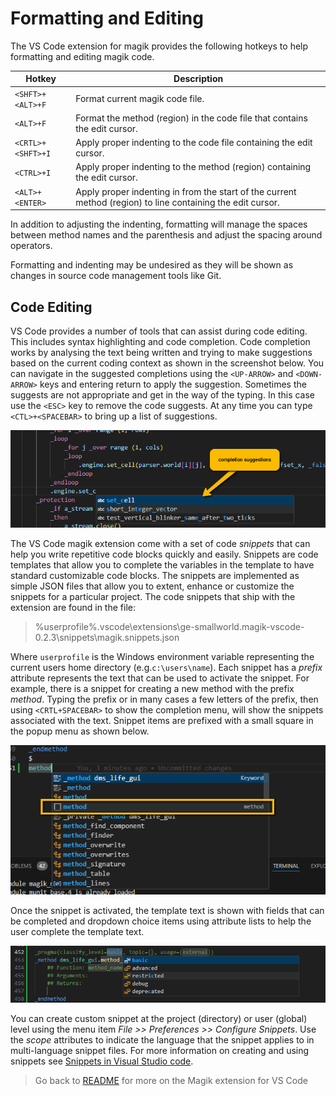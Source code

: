 # Formatting and Editing

The VS Code extension for magik provides the following hotkeys to help formatting and editing magik code.

Hotkey | Description
--------|-------------
`<SHFT>+<ALT>+F` | Format current magik code file.
`<ALT>+F` | Format the method (region) in the code file that contains the edit cursor.
`<CRTL>+<SHFT>+I` | Apply proper indenting to the code file containing the edit cursor.
`<CTRL>+I` | Apply proper indenting to the method (region) containing the edit cursor.
`<ALT>+<ENTER>` | Apply proper indenting in from the start of the current method (region) to line containing the edit cursor.

In addition to adjusting the indenting, formatting will manage the spaces between method names and the parenthesis and adjust the 
spacing around operators.

Formatting and indenting may be undesired as they will be shown as changes in source code management tools like Git.

## Code Editing

VS Code provides a number of tools that can assist during code editing.  This includes syntax highlighting and code completion.
Code completion works by analysing the text being written and trying to make suggestions based on the current coding context as
shown in the screenshot below.  You can navigate in the suggested completions using the `<UP-ARROW>` and `<DOWN-ARROW>` keys and
entering return to apply the suggestion.  Sometimes the suggests are not appropriate and get in the way of the typing.  In this
case use the `<ESC>` key to remove the code suggests.  At any time you can type `<CTL>+<SPACEBAR>` to bring up a list of suggestions.

![Code Completion](./images/editing_completion.png)

The VS Code magik extension come with a set of code _snippets_ that can help you write repetitive code blocks quickly and easily.  Snippets are code templates that allow you to complete the variables in the template to have standard customizable code blocks.
The snippets are implemented as simple JSON files that allow you to extent, enhance or customize the snippets for a particular project.  The code snippets that ship with the extension are found in the file:

> %userprofile%\.vscode\extensions\ge-smallworld.magik-vscode-0.2.3\snippets\magik.snippets.json

Where `userprofile` is the Windows environment variable representing the current users home directory (e.g.`c:\users\name`). Each snippet has a _prefix_ attribute represents the text that can be used to activate the snippet.  For example, there is a snippet for creating a new method with the prefix _method_.  Typing the prefix or in many cases a few letters of the prefix, then using `<CRTL+SPACEBAR>` to show the completion menu, will show the snippets associated with the text.  Snippet items are prefixed with a small square in the popup menu as shown below.

![Activate Snippet](./images/activate_snippet.png)

Once the snippet is activated, the template text is shown with fields that can be completed and dropdown choice items using attribute lists to help the user complete the template text.

![Activate Snippet](./images/complete_snippet.png)

You can create custom snippet at the project (directory) or user (global) level using the menu item _File >> Preferences >> Configure Snippets_.  Use the _scope_ attributes to indicate the language that the snippet applies to in multi-language snippet files.  For more information on creating and using snippets see [Snippets in Visual Studio code](https://code.visualstudio.com/docs/editor/userdefinedsnippets).

> Go back to [README](../README.md) for more on the Magik extension for VS Code
